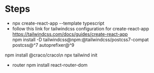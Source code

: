 # Steps

- npx create-react-app --template typescript
- follow this link for tailwindcss configuration for create-react-app
https://tailwindcss.com/docs/guides/create-react-app    
npm install -D tailwindcss@npm:@tailwindcss/postcss7-compat postcss@^7 autoprefixer@^9

npm install @craco/craco\n
npx tailwind init


- router 
npm install react-router-dom
